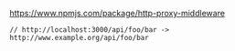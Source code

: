 https://www.npmjs.com/package/http-proxy-middleware

```
// http://localhost:3000/api/foo/bar -> http://www.example.org/api/foo/bar

```